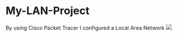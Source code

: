 # My-LAN-Project
By using Cisco Packet Tracer I configured a Local Area Network
![](images/screenshot.png)
